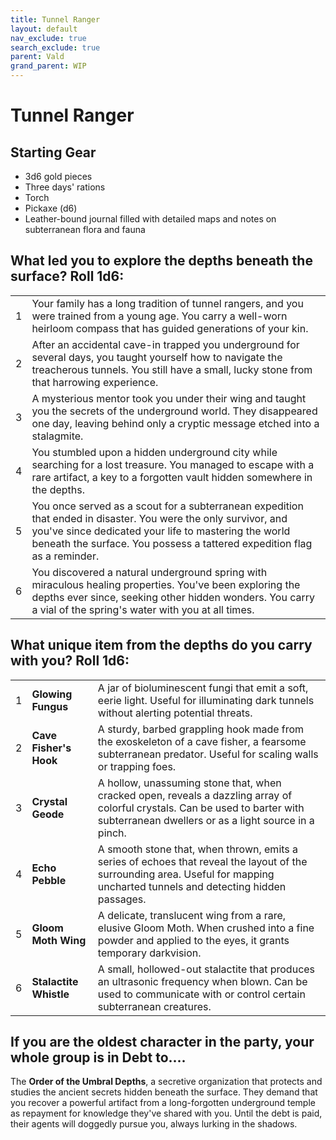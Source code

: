 ```yaml
---
title: Tunnel Ranger
layout: default
nav_exclude: true
search_exclude: true
parent: Vald
grand_parent: WIP
---
```



# Tunnel Ranger

## Starting Gear

- 3d6 gold pieces
- Three days' rations
- Torch
- Pickaxe (d6)
- Leather-bound journal filled with detailed maps and notes on subterranean flora and fauna

## What led you to explore the depths beneath the surface? Roll 1d6:

|      |                                                              |
| ---- | ------------------------------------------------------------ |
| 1    | Your family has a long tradition of tunnel rangers, and you were trained from a young age. You carry a well-worn heirloom compass that has guided generations of your kin. |
| 2    | After an accidental cave-in trapped you underground for several days, you taught yourself how to navigate the treacherous tunnels. You still have a small, lucky stone from that harrowing experience. |
| 3    | A mysterious mentor took you under their wing and taught you the secrets of the underground world. They disappeared one day, leaving behind only a cryptic message etched into a stalagmite. |
| 4    | You stumbled upon a hidden underground city while searching for a lost treasure. You managed to escape with a rare artifact, a key to a forgotten vault hidden somewhere in the depths. |
| 5    | You once served as a scout for a subterranean expedition that ended in disaster. You were the only survivor, and you've since dedicated your life to mastering the world beneath the surface. You possess a tattered expedition flag as a reminder. |
| 6    | You discovered a natural underground spring with miraculous healing properties. You've been exploring the depths ever since, seeking other hidden wonders. You carry a vial of the spring's water with you at all times. |

## What unique item from the depths do you carry with you? Roll 1d6:

|      |                        |                                                              |
| ---- | ---------------------- | ------------------------------------------------------------ |
| 1    | **Glowing Fungus**     | A jar of bioluminescent fungi that emit a soft, eerie light. Useful for illuminating dark tunnels without alerting potential threats. |
| 2    | **Cave Fisher's Hook** | A sturdy, barbed grappling hook made from the exoskeleton of a cave fisher, a fearsome subterranean predator. Useful for scaling walls or trapping foes. |
| 3    | **Crystal Geode**      | A hollow, unassuming stone that, when cracked open, reveals a dazzling array of colorful crystals. Can be used to barter with subterranean dwellers or as a light source in a pinch. |
| 4    | **Echo Pebble**        | A smooth stone that, when thrown, emits a series of echoes that reveal the layout of the surrounding area. Useful for mapping uncharted tunnels and detecting hidden passages. |
| 5    | **Gloom Moth Wing**    | A delicate, translucent wing from a rare, elusive Gloom Moth. When crushed into a fine powder and applied to the eyes, it grants temporary darkvision. |
| 6    | **Stalactite Whistle** | A small, hollowed-out stalactite that produces an ultrasonic frequency when blown. Can be used to communicate with or control certain subterranean creatures. |

## If you are the oldest character in the party, your whole group is in Debt to....

The **Order of the Umbral Depths**, a secretive organization that protects and studies the ancient secrets hidden beneath the surface. They demand that you recover a powerful artifact from a long-forgotten underground temple as repayment for knowledge they've shared with you. Until the debt is paid, their agents will doggedly pursue you, always lurking in the shadows.